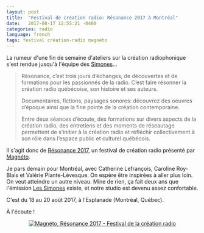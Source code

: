```yaml
---
layout: post
title:  "Festival de création radio: Résonance 2017 à Montréal"
date:   2017-08-17 12:55:21 -0400
categories: radio
language: french
tags: festival création-radio magnéto
---
```

La rumeur d'une fin de semaine d'ateliers sur la création radiophonique s'est rendue jusqu'à l'équipe des [Simones][FB-LS]...  
>Résonance, c’est trois jours d’échanges, de découvertes et de formations pour les passionnés de la radio. C’est faire résonner la création radio québécoise, son histoire et ses auteurs.
>
>Documentaires, fictions, paysages sonores: découvrez des oeuvres d’époque ainsi que la fine pointe de la création contemporaine.
>
>Entre deux séances d’écoute, des formations sur divers aspects de la création radio, des entretiens et des moments de réseautage permettent de s'initier à la création radio et réfléchir collectivement à son rôle dans l’espace public et culturel québécois.

Il s'agit donc de [Résonance 2017][Résonance], un festival de création radio présenté par [Magnéto][Magnéto].

Je pars demain pour Montréal, avec Catherine Lefrançois, Caroline Roy-Blais et Valérie Plante-Lévesque. On espère être inspirées à aller plus loin. On veut atteindre un autre niveau. Mine de rien, ça fait deux ans que l'émission [Les Simones][FB-LS] existe, et notre studio est devenu assez confortable.

C'est du 18 au 20 août 2017, à l'Esplanade (Montréal, Québec).

À l'écoute !

<center>
<a href="http://www.festivalresonance.com">
<img class="full-width" border="0" alt="Magnéto, Résonance 2017 - Festival de la création radio" title="Résonance 2017" src="{{site.url}}/img/Magneto-resonance-2017.jpg">
</a>
</center>

[Résonance]:http://www.festivalresonance.com
[Magnéto]:http://www.magnetobalado.com
[FB-LS]:https://www.facebook.com/LesSimonesCKIA/
